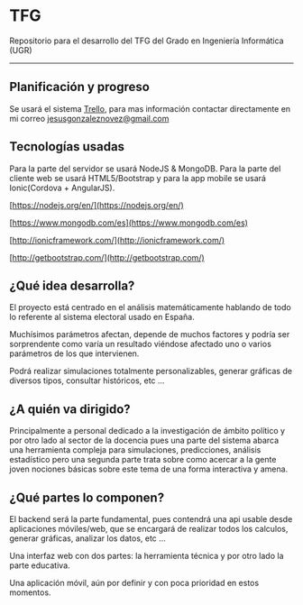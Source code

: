 # TFG #

Repositorio para el desarrollo del TFG del Grado en Ingeniería Informática (UGR)

-----------------

## Planificación y progreso ##

Se usará el sistema [Trello](https://trello.com), para mas información contactar directamente
en mi correo jesusgonzaleznovez@gmail.com

## Tecnologías usadas ##

Para la parte del servidor se usará NodeJS & MongoDB. Para la parte del cliente web se usará 
HTML5/Bootstrap y para la app mobile se usará Ionic(Cordova + AngularJS).

[https://nodejs.org/en/](https://nodejs.org/en/)

[https://www.mongodb.com/es](https://www.mongodb.com/es)

[http://ionicframework.com/](http://ionicframework.com/)

[http://getbootstrap.com/](http://getbootstrap.com/)

## ¿Qué idea desarrolla? ##

El proyecto está centrado en el análisis matemáticamente hablando de todo lo referente
al sistema electoral usado en España.

Muchísimos parámetros afectan, depende de muchos factores y podría ser sorprendente
como varía un resultado viéndose afectado uno o varios parámetros de los que intervienen.

Podrá realizar simulaciones totalmente personalizables, generar gráficas de diversos tipos,
consultar históricos, etc ...

## ¿A quién va dirigido? ##

Principalmente a personal dedicado a la investigación de ámbito político y por otro lado
al sector de la docencia pues una parte del sistema abarca una herramienta compleja para simulaciones,
predicciones, análisis estadístico pero una segunda parte trata sobre como acercar a la gente
joven nociones básicas sobre este tema de una forma interactiva y amena.

## ¿Qué partes lo componen? ##

El backend será la parte fundamental, pues contendrá una api usable desde aplicaciones móviles/web, que
se encargará de realizar todos los calculos, generar gráficas, analizar los datos, etc ...

Una interfaz web con dos partes: la herramienta técnica y por otro lado la parte educativa.

Una aplicación móvil, aún por definir y con poca prioridad en estos momentos.